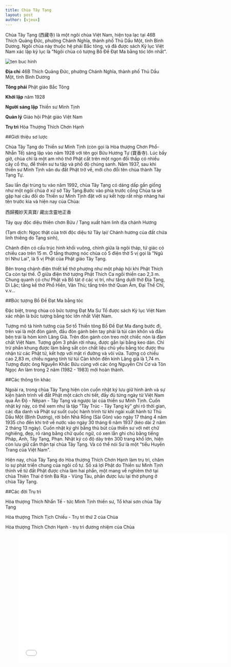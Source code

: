```yaml
---
title: Chùa Tây Tạng
layout: post
author: [vjeux]
---
```


Chùa Tây Tạng (西藏寺) là một ngôi chùa Việt Nam, hiện tọa lạc tại 46B Thích Quảng Đức, phường Chánh Nghĩa, thành phố Thủ Dầu Một, tỉnh Bình Dương. Ngôi chùa này thuộc hệ phái Bắc tông, và đã được sách Kỷ lục Việt Nam xác lập kỷ lục là "Ngôi chùa có tượng Bồ Đề Đạt Ma bằng tóc lớn nhất".

![ten buc hinh](https://upload.wikimedia.org/wikipedia/commons/thumb/c/cc/Ch%C3%B9a_T%C3%A2y_T%E1%BA%A1ng%2C_Th%E1%BB%A7_D%E1%BA%A7u_M%E1%BB%99t.jpg/640px-Ch%C3%B9a_T%C3%A2y_T%E1%BA%A1ng%2C_Th%E1%BB%A7_D%E1%BA%A7u_M%E1%BB%99t.jpg "ten buc hinh")

**Địa chỉ** 	46B Thích Quảng Đức, phường Chánh Nghĩa, thành phố Thủ Dầu Một, tỉnh Bình Dương

**Tông phái**	Phật giáo Bắc Tông

**Khởi lập**	năm 1928

**Người sáng lập**	Thiền sư Minh Tịnh

**Quản lý**	Giáo hội Phật giáo Việt Nam

**Trụ trì** 	Hòa Thượng Thích Chơn Hạnh

##Giới thiệu sơ lược

Chùa Tây Tạng do Thiền sư Minh Tịnh (còn gọi là Hòa thượng Chơn Phổ-Nhẫn Tế)  sáng lập vào năm 1928 với tên gọi Bửu Hương Tự (寶香寺). Lúc bấy giờ, chùa chỉ là một am nhỏ thờ Phật cất trên một ngọn đồi thấp có nhiều cây cổ thụ, để thiền sư tu tập và phổ độ chúng sanh. Năm 1937, sau khi thiền sư Minh Tịnh vân du đất Phật trở về, mới cho đổi tên chùa thành Tây Tạng Tự.

Sau lần đại trùng tu vào năm 1992, chùa Tây Tạng có dáng dấp gần giống như một ngôi chùa ở xứ sở Tây Tạng.Bước vào phía trước cổng Chùa ta sẽ gặp hai câu đối do Thiền sư Minh Tịnh đặt với sự kết hợp rất nhịp nhàng hai tên trước kia và hiện nay của Chùa:

西歸獨妙天真寶/ 藏出含靈地正香

Tây quy độc diệu thiên chơn Bửu / Tạng xuất hàm linh địa chánh Hương

(Tạm dịch: Ngọc thật của trời độc diệu từ Tây lại/ Chánh hương của đất chứa linh thiêng do Tạng sinh),

Chánh điện có cấu trúc hình khối vuông, chính giữa là ngôi tháp, tứ giác có chiều cao trên 15 m. Ở tầng thượng nóc chùa có 5 điện thờ 5 vị gọi là "Ngũ trí Như Lai", là 5 vị Phật của Phật giáo Tây Tạng.

Bên trong chánh điện thiết kế thờ phượng như một pháp hội khi Phật Thích Ca còn tại thế. Ở giữa điện thờ tượng Phật Thích Ca ngồi thiền cao 2,3 m. Chung quanh có chư Phật và Bồ tát ở các vị trí, như tầng dưới thờ Địa Tạng, Di Lặc; tầng kế thờ Phổ Hiền, Văn Thù; tầng trên thờ Quan Âm, Đại Thế Chí, v.v...

##Bức tượng Bồ Đề Đạt Ma bằng tóc

Đặc biệt, trong chùa có bức tượng Đạt Ma Sư Tổ được sách Kỷ lục Việt Nam xác nhận là bức tượng bằng tóc lớn nhất Việt Nam.

Tượng mô tả hình tướng của Sơ tổ Thiền tông Bồ Đề Đạt Ma đang bước đi, trên vai là một đòn gánh, đầu đòn gánh bên tay phải là túi càn khôn và đầu bên trái là hòm kinh Lăng Già. Trên đòn gánh còn treo một chiếc nón lá đậm chất Việt Nam. Tượng gồm 3 phần rời nhau, được gắn lại bằng keo dán. Chỉ trừ phần khung được làm bằng sắt còn chất liệu chủ yếu bằng tóc được thu nhận từ các Phật tử, kết hợp với mật rỉ đường và vôi vữa. Tượng có chiều cao 2,83 m, chiều ngang tính từ túi Càn khôn đến kinh Lăng già là 1,74 m. Tượng được ông Nguyễn Khắc Bửu cùng với các ông Nguyễn Chí Cơ và Tôn Ngọc An làm trong 2 năm (1982 - 1983) mới hoàn thành.

##Các thông tin khác

Ngoài ra, trong chùa Tây Tạng hiện còn cuốn nhật ký lưu giữ hình ảnh và sự kiện hành trình về đất Phật một cách chi tiết, đầy đủ từng ngày từ Việt Nam qua Ấn Độ - Nêpan - Tây Tạng và ngược lại của thiền sư Minh Tịnh. Cuốn nhật ký này, có thể xem như là tập "Tây Trúc - Tây Tạng ký" ghi rõ thời gian, các địa danh và Phật sự suốt cuộc hành trình từ khi ngài xuất hành từ Thủ Dầu Một (Bình Dương), rời bến Nhà Rồng (Sài Gòn) vào ngày 17 tháng 4 năm 1935 cho đến khi trở về nước vào ngày 30 tháng 6 năm 1937 (kéo dài 2 năm 2 tháng 13 ngày). Cuốn nhật ký ghi bằng thủ bút của thiền sư với nét chữ nghiêng, đẹp, rõ ràng bằng chữ quốc ngữ, có xen lẫn ghi chú bằng tiếng Pháp, Anh, Tây Tạng, Phạn. Nhật ký có độ dày trên 300 trang khổ lớn, hiện còn lưu giữ cẩn thận tại chùa Tây Tạng. Và có thể nói Sư là một "tiểu Huyền Trang của Việt Nam".

Hiện nay, chùa Tây Tạng do Hòa thượng Thích Chơn Hạnh làm trụ trì, chăm lo sự phát triển chung của ngôi cổ tự. Số xá lợi Phật do Thiền sư Minh Tịnh thỉnh về từ đất Phật được chia làm hai phần, một mang về nghiêm thờ tại chùa Thiên Thai ở tỉnh Bà Rịa - Vũng Tàu, phần được lưu lại thờ phụng ở chùa Tây Tạng.

##Các đời Trụ trì

Hòa thượng Thích Nhẩn Tế - tức Minh Tịnh thiền sư, Tổ khai sơn chùa Tây Tạng

Hòa thượng Thích Tịch Chiếu - Trụ trì thứ 2 của Chùa

Hòa thượng Thích Chơn Hạnh - trụ trì đương nhiệm của Chùa


<figure><iframe width="650" height="400" src="//www.youtube-nocookie.com/embed/DK_8wGtgRFI" frameborder="0" allowfullscreen></iframe></figure>
